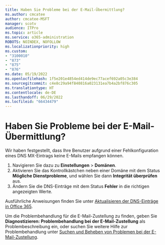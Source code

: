 ```yaml
---
title: Haben Sie Probleme bei der E-Mail-Übermittlung?
ms.author: cmcatee
author: cmcatee-MSFT
manager: scotv
audience: ITPro
ms.topic: article
ms.service: o365-administration
ROBOTS: NOINDEX, NOFOLLOW
ms.localizationpriority: high
ms.custom:
- "3100010"
- "873"
- "875"
- "876"
ms.date: 05/19/2022
ms.openlocfilehash: 1f5e201e4854ed414de9ec77acef692a05c3e384
ms.sourcegitcommit: c4e8c29a94f840816a023131ea7b4a2bf876c305
ms.translationtype: HT
ms.contentlocale: de-DE
ms.lasthandoff: 06/29/2022
ms.locfileid: "66434479"
---
```

# <a name="having-email-delivery-issues"></a>Haben Sie Probleme bei der E-Mail-Übermittlung?

Wir haben festgestellt, dass Ihre Benutzer aufgrund einer Fehlkonfiguration eines DNS MX-Eintrags keine E-Mails empfangen können.

1. Navigieren Sie dazu zu **Einstellungen** > **Domänen**.
1. Aktivieren Sie das Kontrollkästchen neben einer Domäne mit dem Status **Mögliche Dienstprobleme**, und wählen Sie dann **Integrität überprüfen** aus.
1. Ändern Sie die DNS-Einträge mit dem Status **Fehler** in die richtigen angezeigten Werte.

Ausführliche Anweisungen finden Sie unter [Aktualisieren der DNS-Einträge in Office 365](https://docs.microsoft.com/microsoft-365/admin/get-help-with-domains/create-dns-records-at-any-dns-hosting-provider#step-2-add-dns-records-to-connect-microsoft-services).

Um die Problembehandlung für die E-Mail-Zustellung zu finden, geben Sie **Diagnostizieren: Problembehandlung bei der E-Mail-Zustellung** als Problembeschreibung ein, oder suchen Sie weitere Hilfe zur Problembehandlung unter [Suchen und Beheben von Problemen bei der E-Mail-Zustellung](https://docs.microsoft.com/exchange/troubleshoot/email-delivery/email-delivery-issues).